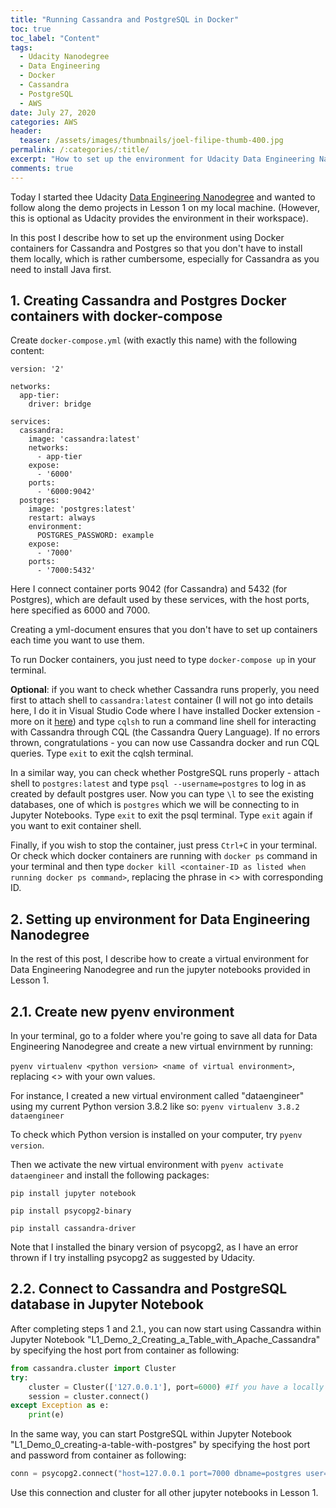 ```yaml
---
title: "Running Cassandra and PostgreSQL in Docker"
toc: true
toc_label: "Content"
tags:
  - Udacity Nanodegree 
  - Data Engineering
  - Docker
  - Cassandra
  - PostgreSQL
  - AWS
date: July 27, 2020
categories: AWS
header:
  teaser: /assets/images/thumbnails/joel-filipe-thumb-400.jpg
permalink: /:categories/:title/
excerpt: "How to set up the environment for Udacity Data Engineering Nanodegree on your local machine"
comments: true
---
```


Today I started thee Udacity [Data Engineering Nanodegree](https://www.udacity.com/course/data-engineer-nanodegree--nd027) and wanted to follow along the demo projects in Lesson 1 on my local machine. (However, this is optional as Udacity provides the environment in their workspace). 

In this post I describe how to set up the environment using Docker containers for Cassandra and Postgres so that you don't have to install them locally, which is rather cumbersome, especially for Cassandra as you need to install Java first.

## 1. Creating Cassandra and Postgres Docker containers with docker-compose

Create `docker-compose.yml` (with exactly this name) with the following content: 

```docker
version: '2'

networks:
  app-tier:
    driver: bridge

services:
  cassandra:
    image: 'cassandra:latest'
    networks:
      - app-tier
    expose: 
      - '6000'
    ports:
      - '6000:9042'
  postgres:
    image: 'postgres:latest'
    restart: always
    environment:
      POSTGRES_PASSWORD: example
    expose:
      - '7000'
    ports:
      - '7000:5432'
```
Here I connect container ports 9042 (for Cassandra) and 5432 (for Postgres), which are default used by these services, with the host ports, here specified as 6000 and 7000.

Creating a yml-document ensures that you don't have to set up containers each time you want to use them.

To run Docker containers, you just need to type `docker-compose up` in your terminal. 

**Optional**: if you want to check whether Cassandra runs properly, you need first to attach shell to `cassandra:latest` container (I will not go into details here, I do it in Visual Studio Code where I have installed Docker extension - more on it [here](https://code.visualstudio.com/docs/containers/overview)) and type `cqlsh` to run a command line shell for interacting with Cassandra through CQL (the Cassandra Query Language). If no errors thrown, congratulations - you can now use Cassandra docker and run CQL queries. Type `exit` to exit the cqlsh terminal.

In a similar way, you can check whether PostgreSQL runs properly - attach shell to `postgres:latest` and type `psql --username=postgres` to log in as created by default postgres user. Now you can type `\l` to see the existing databases, one of which is `postgres` which we will be connecting to in Jupyter Notebooks. Type `exit` to exit the psql terminal. Type `exit` again if you want to exit container shell.

Finally, if you wish to stop the container, just press `Ctrl+C` in your terminal. Or check which docker containers are running with `docker ps` command in your terminal and then type `docker kill <container-ID as listed when running docker ps command>`, replacing the phrase in <> with corresponding ID.


## 2. Setting up environment for Data Engineering Nanodegree

In the rest of this post, I describe how to create a virtual environment for Data Engineering Nanodegree and run the jupyter notebooks provided in Lesson 1. 

## 2.1. Create new pyenv environment

In your terminal, go to a folder where you're going to save all data for Data Engineering Nanodegree and create a new virtual envirnment by running:

`pyenv virtualenv <python version> <name of virtual environment>`, replacing <> with your own values. 

For instance, I created a new virtual environment called "dataengineer" using my current Python version 3.8.2 like so:
`pyenv virtualenv 3.8.2 dataengineer`

To check which Python version is installed on your computer, try `pyenv version`.

Then we activate the new virtual environment with `pyenv activate dataengineer` and install the following packages:

```pip install jupyter notebook```

```pip install psycopg2-binary```

```pip install cassandra-driver```

Note that I installed the binary version of psycopg2, as I have an error thrown if I try installing psycopg2 as suggested by Udacity.

## 2.2. Connect to Cassandra and PostgreSQL database in Jupyter Notebook

After completing steps 1 and 2.1., you can now start using Cassandra within Jupyter Notebook "L1_Demo_2_Creating_a_Table_with_Apache_Cassandra" by specifying the host port from container as following:

```python
from cassandra.cluster import Cluster
try: 
    cluster = Cluster(['127.0.0.1'], port=6000) #If you have a locally installed Apache Cassandra instance
    session = cluster.connect()
except Exception as e:
    print(e)
```

In the same way, you can start PostgreSQL within Jupyter Notebook "L1_Demo_0_creating-a-table-with-postgres" by specifying the host port and password from container as following:

```python
conn = psycopg2.connect("host=127.0.0.1 port=7000 dbname=postgres user=postgres password=example")
```

Use this connection and cluster for all other jupyter notebooks in Lesson 1.




